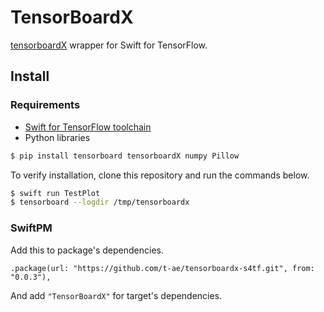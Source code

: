 # TensorBoardX

[tensorboardX](https://github.com/lanpa/tensorboardX) wrapper for Swift for TensorFlow.

## Install

### Requirements

- [Swift for TensorFlow toolchain](https://github.com/tensorflow/swift/blob/master/Installation.md)
- Python libraries

```bash
$ pip install tensorboard tensorboardX numpy Pillow
```

To verify installation, clone this repository and run the commands below.

```bash
$ swift run TestPlot
$ tensorboard --logdir /tmp/tensorboardx
```

### SwiftPM

Add this to package's dependencies.

```
.package(url: "https://github.com/t-ae/tensorboardx-s4tf.git", from: "0.0.3"),
```

And add `"TensorBoardX"` for target's dependencies.